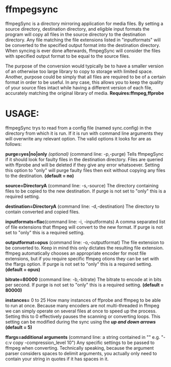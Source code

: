 # ffmpegsync
ffmpegSync is a directory mirroring application for media files. By setting a source directory, destination directory, and eligible input formats the program will copy all files in the source directory to the destination directory. Any file matching the file extensions listed in "inputformats" will be converted to the specified output format into the destination directory. When syncing is ever done afterwards, ffmpegSync will consider the files with specified output format to be equal to the source files.

The purpose of the conversion would typically be to have a smaller version of an otherwise too large library to copy to storage with limited space. Another, purpose could be simply that all files are required to be of a certain format in order to be useful. In any case, this allows you to keep the quality of your source files intact while having a different version of each file, accurately matching the original library of media.
**Requires:ffmpeg,ffprobe**

# USAGE:

ffmpegSync trys to read from a config file (named sync.config) in the directory from which it is run. If it is run with command line arguments they will overwrite any relevant option.
The valid options it looks for are as follows:

**purge=yes|no|only** *(optional)* (command line: -p,-purge)
Tells ffmpegSync if it should look for faulty files in the destination directory. Files are queried with ffprobe and will be deleted if they give any error whatsoever. Setting this option to "only" will purge faulty files then exit without copying any files to the destination. **(default = no)**

**source=DirectoryA** (command line: -s,-source)
The directory containing files to be copied to the new destination. If purge is not set to "only" this is a required setting.

**destination=DirectoryA** (command line: -d,-destination)
The directory to contain converted and copied files.

**inputformats=flac**(command line: -i, -inputformats)
A comma separated list of file extensions that ffmpeg will convert to the new format. If purge is not set to "only" this is a required setting.

**outputformat=opus** (command line: -o,-outputformat)
The file extension to be converted to. Keep in mind this only dictates the resulting file extension. ffmpeg automatically chooses an appropriate encoder for most file extensions, but if you require specific ffmpeg otions they can be set with the ffargs option. If purge is not set to "only" this is a required setting. **(default = opus)**

**bitrate=80000** (command line: -b,-bitrate)
The bitrate to encode at in bits per second. If purge is not set to "only" this is a required setting. **(default = 80000)**

**instances=** 0 to 25
How many instances of ffprobe and ffmpeg to be able to run at once. Because many encoders are not multi-threaded in ffmpeg we can simply operate on several files at once to speed up the process. Setting this to 0 effectively pauses the scanning or converting loops. This setting can be modified during the sync using the ***up and down arrows*** **(default = 5)**

**ffargs=additional arguments** (command line: a string contained in "" e.g. "-c:v copy -compression_level 10")
Any specific settings to be passed to ffmpeg when converting. Technically speaking, because the argument parser considers spaces to delimit arguments, you actually only need to contain your string in quotes if it has spaces in it.
